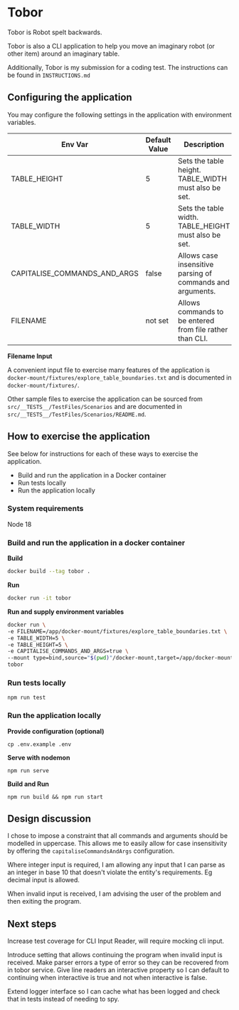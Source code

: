 # Tobor

Tobor is Robot spelt backwards.

Tobor is also a CLI application to help you move an imaginary robot (or other item) around an imaginary table.

Additionally, Tobor is my submission for a coding test. The instructions can be found in `INSTRUCTIONS.md`

## Configuring the application

You may configure the following settings in the application with environment variables.

| Env Var | Default Value | Description |
| --- | --- | --- |
| TABLE_HEIGHT | 5 | Sets the table height. TABLE_WIDTH must also be set. |
| TABLE_WIDTH | 5 | Sets the table width. TABLE_HEIGHT must also be set. |
| CAPITALISE_COMMANDS_AND_ARGS | false | Allows case insensitive parsing of commands and arguments. |
| FILENAME | not set | Allows commands to be entered from file rather than CLI. |


**Filename Input** 

 A convenient input file to exercise many features of the application is `docker-mount/fixtures/explore_table_boundaries.txt` and is documented in `docker-mount/fixtures/`.

Other sample files to exercise the application can be sourced from `src/__TESTS__/TestFiles/Scenarios` and are documented in `src/__TESTS__/TestFiles/Scenarios/README.md`.

## How to exercise the application

See below for instructions for each of these ways to exercise the application.

- Build and run the application in a Docker container
- Run tests locally
- Run the application locally

### System requirements

Node 18 
### Build and run the application in a docker container

**Build**

```bash
docker build --tag tobor .
```

**Run**

```bash
docker run -it tobor
```

**Run and supply environment variables**

```bash
docker run \
-e FILENAME=/app/docker-mount/fixtures/explore_table_boundaries.txt \
-e TABLE_WIDTH=5 \
-e TABLE_HEIGHT=5 \
-e CAPITALISE_COMMANDS_AND_ARGS=true \
--mount type=bind,source="$(pwd)"/docker-mount,target=/app/docker-mount \
tobor
```

### Run tests locally

`npm run test`

### Run the application locally

**Provide configuration (optional)**

`cp .env.example .env`

**Serve with nodemon**

`npm run serve`

**Build and Run**

`npm run build && npm run start`

## Design discussion

I chose to impose a constraint that all commands and arguments should be modelled in uppercase. This allows me to easily allow for case insensitivity by offering the `capitaliseCommandsAndArgs` configuration.

Where integer input is required, I am allowing any input that I can parse as an integer in base 10 that doesn't violate the entity's requirements. Eg decimal input is allowed.

When invalid input is received, I am advising the user of the problem and then exiting the program. 

## Next steps 

Increase test coverage for CLI Input Reader, will require mocking cli input.

Introduce setting that allows continuing the program when invalid input is received. Make parser errors a type of error so they can be recovered from in tobor service. Give line readers an interactive property so I can default to continuing when interactive is true and not when interactive is false. 

Extend logger interface so I can cache what has been logged and check that in tests instead of needing to spy.



